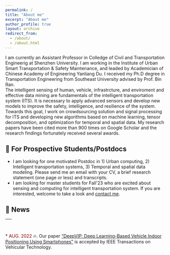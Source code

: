 ```yaml
---
permalink: /
title: "About me"
excerpt: "About me"
author_profile: true
layout: archive
redirect_from: 
  - /about/
  - /about.html
---
```


I am currently an Assistant Professor in Colledge of Civil and Transportation Engineerig at Shenzhen University. I am working in the Institute of Urban Smart Transportation & Safety Maintenance, and leaded by Academician of Chinese Academy of Engineering Yanliang Du. I received my Ph.D degree in Transportation Engineering from Southeast University advised by Prof. Bin Ran.  
The intelligent sensing of human, vehicle, infrastrcture, and enviroment and effective data mining are fundamentals of the intelligent transportation system (ITS). It is necessary to apply advanced sensors and develop new models to improve the safety, intelligence, and resilience of the system. Towards this goal, I work on crowdsourcing solution and signal processing for ITS and developing new algorithms based on machine learning, tensor decomposition, and optimization for temporal and spatial data. My research papers have been cited more than 900 times on Google Scholar and the research findings fortunately received several awards. 

## 👦 For Prospective Students/Postdocs
* I am looking for one motivated Postdoc in 1) Urban computing, 2) Intelligent transportation systems, 3) Temporal and spatial data modeling. Please send me an email with your CV, a brief research statement (one page or less) and transcripts.
* I am looking for master students for Fall'23 who are excited about sensing and computing for intelligent transportation system. If you are interested, welcome to take a look and <a href = "mailto: lilinchao@szu.edu.cn">contact me</a>.


## 📰 News 
<table style="width:100%">
  <thead>
    <tr>
      <th width="100%">&nbsp;</th>
    </tr>
  </thead>
</table>
* <span style="color:darkred"> AUG. 2022 </span> 🔥. Our paper <a href = "https://ieeexplore.ieee.org/document/9860093">“DeepVIP: Deep Learning-Based Vehicle Indoor Positioning Using Smartphones”</a> is accepted by IEEE Transactions on Vehicular Technology. 



